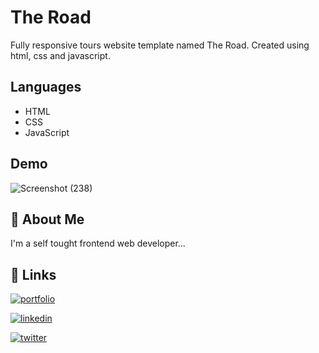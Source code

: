 # The Road

Fully responsive tours website template named The Road. Created using html, css and javascript.

## Languages

- HTML
- CSS
- JavaScript

## Demo

![Screenshot (238)](https://user-images.githubusercontent.com/93200960/196487774-30f0b87d-c630-4857-96cb-74944e4eeb31.png)

## 🚀 About Me

I'm a self tought frontend web developer...

## 🔗 Links

[![portfolio](https://img.shields.io/badge/my_portfolio-000?style=for-the-badge&logo=ko-fi&logoColor=white)](https://portfolio-me-karanchandekar.vercel.app/)

[![linkedin](https://img.shields.io/badge/linkedin-0A66C2?style=for-the-badge&logo=linkedin&logoColor=white)](https://www.linkedin.com/in/karan-chandekar-a87263219/)

[![twitter](https://img.shields.io/badge/twitter-1DA1F2?style=for-the-badge&logo=twitter&logoColor=white)](https://twitter.com/karanchandekar1)
